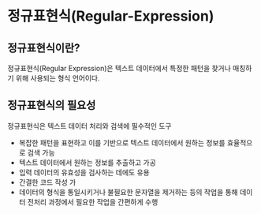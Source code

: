 # 정규표현식(Regular-Expression)
## 정규표현식이란?
정규표현식(Regular Expression)은 텍스트 데이터에서 특정한 패턴을 찾거나 매칭하기 위해 사용되는 형식 언어이다.

## 정규표현식의 필요성
정규표현식은 텍스트 데이터 처리와 검색에 필수적인 도구

* 복잡한 패턴을 표현하고 이를 기반으로 텍스트 데이터에서 원하는 정보를 효율적으로 검색 가능
* 텍스트 데이터에서 원하는 정보를 추출하고 가공 
* 입력 데이터의 유효성을 검사하는 데에도 유용
* 간결한 코드 작성 가
* 데이터의 형식을 통일시키거나 불필요한 문자열을 제거하는 등의 작업을 통해 데이터 전처리 과정에서 필요한 작업을 간편하게 수행
